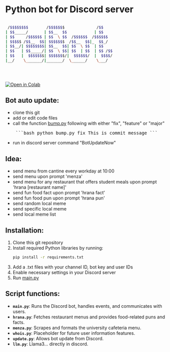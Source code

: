 # Python bot for Discord server                                            
```bash

 /$$$$$$$$        /$$$$$$$              /$$    
| $$_____/       | $$__  $$            | $$    
| $$     /$$$$$$ | $$  \ $$  /$$$$$$  /$$$$$$  
| $$$$$ /$$__  $$| $$$$$$$  /$$__  $$|_  $$_/  
| $$__/| $$$$$$$$| $$__  $$| $$  \ $$  | $$    
| $$   | $$_____/| $$  \ $$| $$  | $$  | $$ /$$
| $$   |  $$$$$$$| $$$$$$$/|  $$$$$$/  |  $$$$/
|__/    \_______/|_______/  \______/    \___/  
                                               
                                               
                                               
```
[![Open in Colab](https://colab.research.google.com/assets/colab-badge.svg)](https://github.com/Marko181/Python-discord-bot/tree/LLM_tuning/Code/LLM_finetune/scripts/run.ipynb)
## Bot auto update:
- clone this git
- add or edit code files
- call the function [bump.py](bump.py) following with either "fix", "feature" or "major"
  <pre> ```bash python bump.py fix This is commit message ``` </pre>
- run in discord server command "BotUpdateNow"

## Idea:
- send menu from cantine every workday at 10:00
- send menu upon prompt 'menza'
- send menu for any restaurant that offers student meals upon prompt 'hrana [restaurant name]'
- send fun food fact upon prompt 'hrana fact'
- send fun food pun upon prompt 'hrana pun'
- send random local meme
- send specific local meme
- send local meme list

## Installation:
1. Clone this git repository
2. Install required Python libraries by running:
   ```bash
   pip install -r requirements.txt
4. Add a .txt files with your channel ID, bot key and user IDs
6. Enable necessary settings in your Discord server
7. Run [main.py](main.py)

## Script functions:
- **`main.py`**: Runs the Discord bot, handles events, and communicates with users.
- **`hrana.py`**: Fetches restaurant menus and provides food-related puns and facts.
- **`menza.py`**: Scrapes and formats the university cafeteria menu.
- **`whois.py`**: Placeholder for future user information features.
- **`update.py`**: Allows bot update from Discord.
- **`llm.py`**: Llama3... directly in discord.

